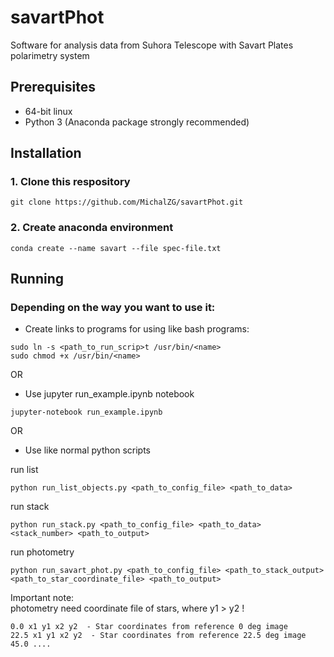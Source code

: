 # savartPhot

Software for analysis data from Suhora Telescope with Savart Plates polarimetry system

## Prerequisites

* 64-bit linux
* Python 3 (Anaconda package strongly recommended)

## Installation
### 1. Clone this respository
```
git clone https://github.com/MichalZG/savartPhot.git
```
### 2. Create anaconda environment
```
conda create --name savart --file spec-file.txt
```
## Running
### Depending on the way you want to use it:  

* Create links to programs for using like bash programs:
```
sudo ln -s <path_to_run_scrip>t /usr/bin/<name>
sudo chmod +x /usr/bin/<name>
```

OR  

* Use jupyter run_example.ipynb notebook
```
jupyter-notebook run_example.ipynb
```

OR

* Use like normal python scripts

run list  
```
python run_list_objects.py <path_to_config_file> <path_to_data>
```
run stack
```
python run_stack.py <path_to_config_file> <path_to_data> <stack_number> <path_to_output>  
```
run photometry  
```
python run_savart_phot.py <path_to_config_file> <path_to_stack_output> <path_to_star_coordinate_file> <path_to_output>
```

Important note:  
photometry need coordinate file of stars, where y1 > y2 !  
```
0.0 x1 y1 x2 y2  - Star coordinates from reference 0 deg image
22.5 x1 y1 x2 y2  - Star coordinates from reference 22.5 deg image
45.0 ....




